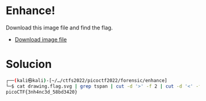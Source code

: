 # Enhance!

Download this image file and find the flag.

-   [Download image file](https://artifacts.picoctf.net/c/140/drawing.flag.svg)

# Solucion
```bash
┌──(kali㉿kali)-[~/…/ctfs2022/picoctf2022/forensic/enhance]
└─$ cat drawing.flag.svg | grep tspan | cut -d '>' -f 2 | cut -d '<' -f 1 | tr -d '\n' | tr -d ' '
picoCTF{3nh4nc3d_58bd3420}                                                                                                      
```